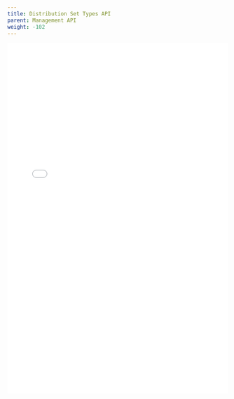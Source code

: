 ```yaml
--- 
title: Distribution Set Types API
parent: Management API
weight: -102
---
```


<iframe width="100%" height="800px" frameborder="0" src="../../../rest-api/distributionsettypes-api-guide/"></iframe>